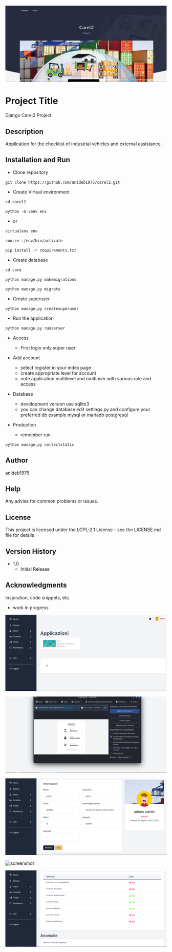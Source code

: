 ![screenshot](carel2_screenshot/index.png)

# Project Title

Django Carel2 Project

## Description

Application for the checklist of industrial vehicles and external assistance.

## Installation and Run

* Clone repository
```
git clone https://github.com/anideb1975/carel2.git
```
* Create Virtual environment
```
cd carel2
```
```
python -m venv env
```
- or
  
```
virtualenv env
```
```
source ./env/bin/activate
```
```
pip install -r requirements.txt
```

* Create database
```
cd core
```
```
python manage.py makemigrations
```
```
python manage.py migrate
```

* Create superuser
```
python manage.py createsuperuser
```

* Run the application
```
python manage.py runserver
```

- Access
  - First login only super user
  
- Add account
  - select register in your index page
  - create appropriate level for account
  - note application multilevel and multiuser with various role and access

* Database
  - development version use sqlite3
  - you can change database edit settings.py and configure your preferred db example mysql or mariadb postgresql

* Production
  - remember run
```
python manage.py collectstatic
```

## Author

anideb1975


## Help

Any advise for common problems or issues.


## License

This project is licensed under the  LGPL-2.1 License - see the LICENSE.md file for details

## Version History

* 1.0
    * Initial Release
      
## Acknowledgments

Inspiration, code snippets, etc.
* work in progress

![screenshot](carel2_screenshot/home.png)

![screenshot](carel2_screenshot/login.png)

![screenshot](carel2_screenshot/profile.png)

![screenshot](carel2_screenshot/settimgs.png)

![screenshot](carel2_screenshot/checklist.png)
